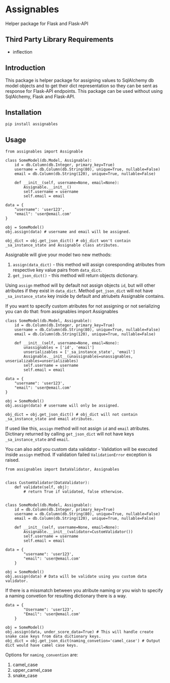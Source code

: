 # Assignables #
Helper package for Flask and Flask-API

## Third Party Library Requirements ##
* inflection

## Introduction ##

This package is helper package for assigning values to SqlAlchemy db model objects and to get their dict representation so they can be sent as response for Flask-API endpoints. This package can be used without using SqlAlchemy, Flask and Flask-API.

## Installation ##
    pip install assignables

## Usage ##
    from assignables import Assignable

    class SomeModel(db.Model, Assignable):
        id = db.Column(db.Integer, primary_key=True)
        username = db.Column(db.String(80), unique=True, nullable=False)
        email = db.Column(db.String(120), unique=True, nullable=False)

        def __init__(self, username=None, email=None):
            Assignable.__init__()
            self.username = username
            self.email = email

    data = {
        "username": 'user123',
        "email": 'user@email.com'
    }

    obj = SomeModel()
    obj.assign(data) # username and email will be assigned.

    obj_dict = obj.get_json_dict() # obj_dict won't contain _sa_instance_state and Assignable class atributes.

Assignable will give your model two new methods:
1. `assign(data_dict)` - this method will assign coresponding atributes from respective key value pairs from `data_dict`.
2. `get_json_dict()` - this method will return objects dictionary.

Using `assign` method will by default not assign objects `id`, but will other atributes if they exist in `data_dict`.
Method `get_json_dict` will not have `_sa_instance_state` key inside by default and atriubets Assignable contains.

If you want to specify custom atributes for not assigning or not serializing you can do that:
    from assignables import Assignables

    class SomeModel(db.Model, Assignable):
        id = db.Column(db.Integer, primary_key=True)
        username = db.Column(db.String(80), unique=True, nullable=False)
        email = db.Column(db.String(120), unique=True, nullable=False)

        def __init__(self, username=None, email=None):
            unassignables = ['id', 'email']
            unserializables = ['_sa_instance_state', 'email']
            Assignable.__init__(unassignables=unassignables, unserializables=unserializables)
            self.username = username
            self.email = email

    data = {
        "username": 'user123',
        "email": 'user@email.com'
    }

    obj = SomeModel()
    obj.assign(data) # username will only be assigned.

    obj_dict = obj.get_json_dict() # obj_dict will not contain _sa_instance_state and email atributes.

If used like this, `assign` method will not assign `id` and `email` atributes.
Dictinary returned by calling `get_json_dict` will not have keys `_sa_instance_state` and `email`.

You can also add you custom data validator - Validation will be executed inside `assign` method.
If validation failed `ValidationError` exception is raised.

    from assignables import DataValidator, Assignables


    class CustomValidator(DataValidator):
        def validate(self, obj):
            # return True if validated, false otherwise.


    class SomeModel(db.Model, Assignable):
        id = db.Column(db.Integer, primary_key=True)
        username = db.Column(db.String(80), unique=True, nullable=False)
        email = db.Column(db.String(120), unique=True, nullable=False)

        def __init__(self, username=None, email=None):
            Assignable.__init__(validator=CustomValidator())
            self.username = username
            self.email = email

    data = {
            "username": 'user123',
            "email": 'user@email.com'
        }

    obj = SomeModel()
    obj.assign(data) # Data will be validate using you custom data validator.

If there is a missmatch between you atribute naming or you wish to specify a naming convetion for
resulting dictionary there is a way.

    data = {
            "Username": 'user123',
            "Email": 'user@email.com'
        }

    obj = SomeModel()
    obj.assign(data, under_score_data=True) # This will handle create snake case keys from data dictionary keys.
    obj_dict = obj.get_json_dict(naming_convetion='camel_case') # Output dict would have camel case keys.

Options for `naming_convention` are:
1. camel_case
2. upper_camel_case
3. snake_case
